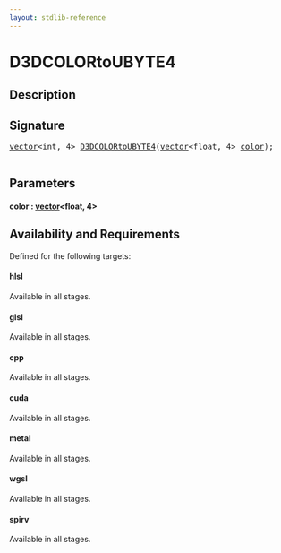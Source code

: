 ```yaml
---
layout: stdlib-reference
---
```


# D3DCOLORtoUBYTE4

## Description





## Signature 

<pre>
<a href="../types/vector/index.html" class="code_type">vector</a>&lt;<span class="code_keyword">int</span>, 4&gt; <a href="d3dcolortoubyte4-0234567abcde.html">D3DCOLORtoUBYTE4</a>(<a href="../types/vector/index.html" class="code_type">vector</a>&lt;<span class="code_keyword">float</span>, 4&gt; <a href="d3dcolortoubyte4-0234567abcde.html#decl-color" class="code_param">color</a>);

</pre>

## Parameters

####  <a id="decl-color"></a>color  : [vector](../types/vector/index.html)\<float, 4\>

## Availability and Requirements

Defined for the following targets:

#### hlsl
Available in all stages.

#### glsl
Available in all stages.

#### cpp
Available in all stages.

#### cuda
Available in all stages.

#### metal
Available in all stages.

#### wgsl
Available in all stages.

#### spirv
Available in all stages.



